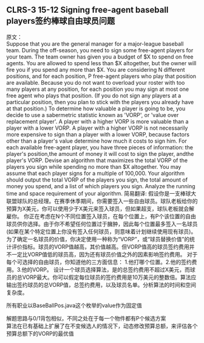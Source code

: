 ## CLRS-3 15-12 Signing free-agent baseball players签约棒球自由球员问题
原文：  
Suppose that you are the general manager for a major-league baseball team. During the off-season, you need to sign some free-agent players for your team. The team owner has given you a budget of $X to spend on free agents. You are allowed to spend less than $X altogether, but the owner will fire you if you spend any more than $X.
You are considering N different positions, and for each position, P free-agent players who play that position are available. Because you do not want to overload your roster with too many players at any position, for each position you may sign at most one free agent who plays that position. (If you do not sign any players at a particular position, then you plan to stick with the players you already have at that position.)
To determine how valuable a player is going to be, you decide to use a sabermetric statistic known as 'VORP', or 'value over replacement player'. A player with a higher VORP is more valuable than a player with a lower VORP. A player with a higher VORP is not necessarily more expensive to sign than a player with a lower VORP, because factors other than a player's value determine how much it costs to sign him.
For each available free-agent player, you have three pieces of information: the player's position,the amount of money it will cost to sign the player, andthe player's VORP.
Devise an algorithm that maximizes the total VORP of the players you sign while spending no more than $X altogether. You may assume that each player signs for a multiple of 100,000. Your algorithm should output the total VORP of the players you sign, the total amount of money you spend, and a list of which players you sign. Analyze the running time and space requirement of your algorithm.
简易翻译:
假设你是一支棒球大联盟球队的总经理。在赛季休季期间，你需要签入一些自由球员。球队老板给你的预算为X美元，你可以使用少于X美元来签入球员，但如果超支，球队老板就会解雇你。
你正在考虑在N个不同位置签入球员，在每个位置上，有P个该位置的自由球员供你选择。由于你不希望任何位置过于臃肿，因此每个位置最多签入一名球员(如果在某个特定位置上你没有签入任何球员，则意味着计划继续使用现有球员)。
为了确定一名球员的价值，你决定使用一种称为“VORP”，或“球员替换价值”的统计评价指标。球员的VORP值越高，其价值越高。但VORP值高的球员签约费用并不一定比VORP值低的球员高，因为还有球员价值之外的因素影响签约费用。
对于每个可选择的自由球员，你知道他的三方面信息：
1.他打哪个位置。2.他的签约费用。3.他的VORP。
设计一个球员选择算法，是的总签约费用不超过X美元，而球员的总VORP最大。你可以假定每位球员的签约费用是10万美元的整数倍。算法应输出签约球员的总VORP值，总签约费用，以及球员名单。分析算法的时间和空间复杂度。

所有职业以BaseBallPos.java这个枚举的value作为固定值   

解题思路与0/1背包相似，不同之处在于每一个物件都有P个候选方案  
算法在已有基础上扩展了在不变候选人的情况下，动态修改预算总额，来评估各个预算总额下的VORP的最优值  
